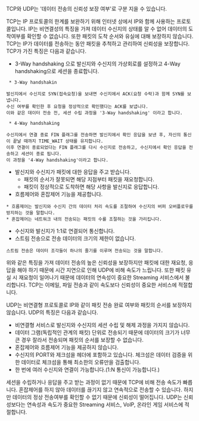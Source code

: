 TCP와 UDP는 '데이터 전송의 신뢰성 보장 여부'로 구분 지을 수 있습니다.

TCP는 IP 프로토콜의 한계를 보완하기 위해 인터넷 상에서 IP와 함께 사용하는 프로토콜입니다. IP는 비연결성의 특징을 가져
데이터 수신지의 상태를 알 수 없어 데이터의 도착여부를 확인할 수 없습니다. 또한 패킷의 도착 순서와 유실에 대해 보장하지 않습니다.
TCP는 IP가 데이터를 전송하는 동안 패킷을 추척하고 관리하여 신뢰성을 보장합니다. TCP가 가진 특징은 다음과 같습니다.
* 3-Way handshaking 으로 발신지와 수신지의 가상회로를 설정하고 4-Way handshaking으로 세션을 종료합니다.
```
 * 3-Way handshakin

발신지에서 수신지로 SYN(접속요청)을 보내면 수신지에서 ACK(요청 수락)과 함께 SYN를 보냅니다.
수신 여부를 확인한 후 요청을 정상적으로 확인했다는 ACK를 보냅니다.
이와 같은 데이터 전송 전, 세션 수립 과정을 '3-Way handshaking' 이라고 합니다.

 * 4-Way handshaking
 
수신지에서 연결 종료 FIN 플래그를 전송하면 발신지에서 확인 응답을 보낸 후, 자신의 통신이 끝날 때까지 TIME_WAIT 상태를 유지합니다.
이후 연결이 종료되었다는 FIN 플래그를 다시 수신지로 전송하고, 수신지에서 확인 응답을 전송하고 세션이 종료 됩니다.
이 과정을 '4-Way handshaking'이라고 합니다.  
```
* 발신지와 수신지가 패킷에 대한 응답을 주고 받습니다.
    * 패킷의 순서가 잘못되면 해당 지점부터 패킷을 재요청합니다.
    * 패킷이 정상적으로 도착하면 해당 사항을 발신지로 응답합니다.
* 흐름제어와 혼잡제어 기능을 제공합니다.
```
* 흐름제어는 발신지와 수신지 간의 데이터 처리 속도를 조절하여 수신지의 버퍼 오버플로우를 방지하는 것을 말합니다.
* 혼잡제어는 네트워크 내의 전송되는 패킷의 수를 조절하는 것을 가리킵니다.
```
* 수신지와 발신지가 1:1로 연결되어 통신합니다.
* 스트림 전송으로 전송 데이터의 크기의 제한이 없습니다.
```
스트림 전송은 데이터 조각들이 하나의 줄기를 이루며 전송되는 것을 말합니다.
```

위와 같은 특징을 가져 데이터 전송의 높은 신뢰성을 보장하지만 패킷에 대한 재요청, 응답을 해야 하기 때문에 시간 지연으로 인해
UDP에 비해 속도가 느립니다. 또한 패킷 유실 시 재요청이 일어나기 때문에 데이터의 연속성이 중요한 Streaming 서비스에서 불리합니다.
TCP는 이메일, 파일 전송과 같이 속도보다 신뢰성이 중요한 서비스에 적절합니다.


UDP는 비연결형 프로토콜로 IP와 같이 패킷 전송 완료 여부와 패킷의 순서를 보장하지 않습니다. UDP의 특징은 다음과 같습니다.
* 비연결형 서비스로 발신지와 수신지의 세션 수립 및 해제 과정을 가지지 않습니다.
* 데이터 그램(독립적인 관계의 패킷) 단위로 전송되기 때문에 데이터의 크기가 너무 큰 경우 잘라서 전송되며 패킷의 순서를 보장할 수 없습니다.
* 혼잡제어와 흐름제어 기능을 제공하지 않습니다.
* 수신지의 PORT와 제크섬을 헤더에 포함하고 있습니다. 체크섬은 데이터 검증을 위한 데이터로 체크섬을 통해 최소한의 오류만을 검출합니다.
* 한 번에 여러 수신지와 연결이 가능합니다.(1:N 통신이 가능합니다.)

세션을 수립하거나 응답을 주고 받는 과정이 없기 때문에 TCP에 비해 전송 속도가 빠릅니다.
혼잡제어를 하지 않아 데이터를 끊기지 않고 연속적으로 전송할 수 있습니다. 하지만 데이터의 정상 전송여부를 확인할 수 없기 때문에
신뢰성이 떨어집니다. UDP는 신뢰성보다는 연속성과 속도가 중요한 Streaming 서비스, VolP, 온라인 게임 서비스에 적절합니다. 
